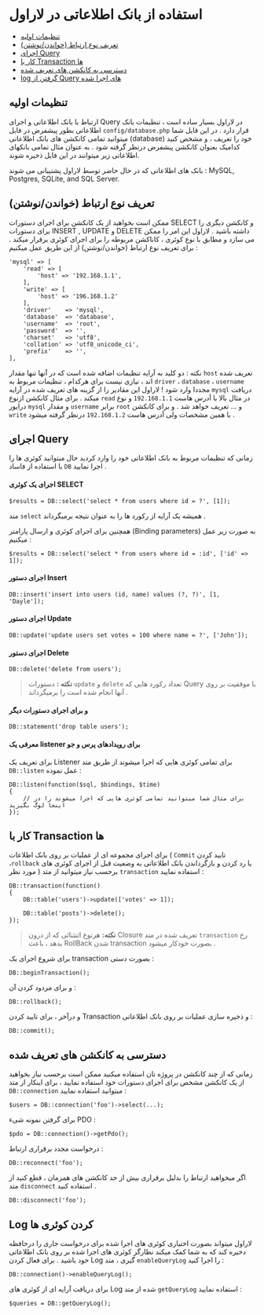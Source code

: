 # استفاده از بانک اطلاعاتی در لاراول

- [تنظیمات اولیه](#configuration)
- [تعریف نوع ارتباط (خواندن/نوشتن)](#read-write-connections)
- [اجرای Query](#running-queries)
- [ کار با Transaction ها  ](#database-transactions)
- [دسترسی به کانکشن های تعریف شده](#accessing-connections)
- [log گرفتن از Query  های اجرا شده ](#query-logging)

<a name="configuration"></a>
## تنظیمات اولیه
ارتباط با بانک اطلاعاتی و اجرای Query در لاراول بسیار ساده است ، تنظیمات بانک اطلاعاتی بطور پیشفرض در فایل `config/database.php` قرار دارد . در این فایل شما میتوانید تمامی کانکشن های بانک اطلاعاتی (database) خود را تعریف  ، و مشخص کنید کدامیک بعنوان کانکشن پیشفرض درنظر گرفته شود . به عنوان مثال  تمامی بانکهای اطلاعاتی زیر  میتوانند در این فایل ذخیره شوند. 

بانک های اطلاعاتی که در حال حاضر توسط لاراول پشتیبانی می شوند : MySQL, Postgres, SQLite, and SQL Server.

<a name="read-write-connections"></a>
## تعریف نوع ارتباط (خواندن/نوشتن)
ممکن است بخواهید از یک کانکشن برای اجرای دستورات SELECT و کانکشن دیگری را برای دستورات INSERT , UPDATE و DELETE  داشته باشید . لاراول این امر را ممکن می سازد و مطابق با نوع کوئری ، کاناکشن مربوطه را برای اجرای کوئری برقرار میکند . 
برای تعریف نوع ارتباط  (خواندن/نوشتن) از این طریق عمل میکنیم :

	'mysql' => [
		'read' => [
			'host' => '192.168.1.1',
		],
		'write' => [
			'host' => '196.168.1.2'
		],
		'driver'    => 'mysql',
		'database'  => 'database',
		'username'  => 'root',
		'password'  => '',
		'charset'   => 'utf8',
		'collation' => 'utf8_unicode_ci',
		'prefix'    => '',
	],
نکته : دو کلید به آرایه تنظیمات اضافه شده است که در آنها تنها مقدار `host` تعریف شده اند ، نیازی نیست برای هرکدام ، تنظیمات مربوط به `driver` ، `database` ، `username`  مجددا وارد شود ! لاراول این مقادیر را از گزینه  های تعریف شده در آرایه `mysql` دریافت میکند . برای مثال کانکشن ازنوع `read` در مثال بالا با آدرس هاست `192.168.1.1` و نوع درایور `mysql` و مقدار `username` برابر `root` و ... تعریف خواهد شد . و برای کانکشن `write`  با همین مشخصات ولی آدرس هاست `192.168.1.2` درنظر گرفته میشود .

<a name="running-queries"></a>
## اجرای Query
زمانی که تنظیمات مربوط به بانک اطلاعاتی خود را وارد کردید حال میتوانید  کوئری ها را با استفاده از فاساد `DB`  اجرا نمایید  .  
#### اجرای یک  کوئری SELECT

	$results = DB::select('select * from users where id = ?', [1]);
متد `select` همیشه یک آرایه از رکورد ها را به عنوان نتیجه برمیگرداند .

همچنین برای اجرای کوئری و ارسال پارامتر (Binding parameters) به صورت زیر عمل میکنیم :

	$results = DB::select('select * from users where id = :id', ['id' => 1]);

#### اجرای  دستور Insert

	DB::insert('insert into users (id, name) values (?, ?)', [1, 'Dayle']);

#### اجرای دستور Update

	DB::update('update users set votes = 100 where name = ?', ['John']);

#### اجرای دستور Delete 

	DB::delete('delete from users');

> **نکته :** دستورات `update` و `delete` تعداد رکورد هایی که Query با موفقیت بر روی آنها انجام شده است را برمیگرداند .

#### و برای اجرای دستورات دیگر

	DB::statement('drop table users');

#### معرفی یک listener برای رویدادهای پرس و جو

برای تعریف یک Listener برای تمامی کوئری هایی که اجرا میشوند از طریق متد  `DB::listen`  عمل نموده  :

	DB::listen(function($sql, $bindings, $time)
	{
		// برای مثال شما میتوانید تمامی کوئری هایی که اجرا میشوند را در اینجا لوگ بگیرید
	});

<a name="database-transactions"></a>
## کار با Transaction ها
برای اجرای مجموعه ای از عملیات بر روی بانک اطلاعات ( `Commit` تایید کردن ،`rollback`  یا رد کردن و بازگرداندن بانک اطلاعاتی به وضعیت قبل از اجرای کوئری های مورد نظر ) برحسب نیاز میتوانید  از متد `transaction` استفاده  نمایید :

	DB::transaction(function()
	{
		DB::table('users')->update(['votes' => 1]);

		DB::table('posts')->delete();
	});

> **نکته:** هرنوع اثتثنائی که از درون Closure تعریف شده در متد   `transaction` رخ بدهد ، باعث RollBack شدن transaction  بصورت خودکار میشود .

برای  شروع اجرای یک transaction  بصورت دستی  :

	DB::beginTransaction();

و برای مردود کردن آن :

	DB::rollback();

و درآخر ، برای تایید کردن Transaction و ذخیره سازی عملیات بر روی بانک اطلاعاتی :

	DB::commit();

<a name="accessing-connections"></a>
## دسترسی به کانکشن های تعریف شده
زمانی که از چند کانکشن در پروژه تان استفاده میکنید ممکن است برحسب نیاز بخواهید از یک کانکشن مشخص برای اجرای دستورات خود استفاده نمایید ، برای اینکار از متد `DB::connection` میتوانید استفاده نمایید :

	$users = DB::connection('foo')->select(...);

برای گرفتن نمونه شیء  PDO :

	$pdo = DB::connection()->getPdo();

درخواست  مجدد برقراری ارتباط :

	DB::reconnect('foo');
اگر میخواهید ارتباط را  بدلیل برقراری بیش از حد کانکشن های همزمان ، قطع کنید از متد `disconnect`  استفاده کنید .

	DB::disconnect('foo');

<a name="query-logging"></a>
## Log کردن کوئری ها
لاراول میتواند بصورت اختیاری کوئری های اجرا شده برای درخواست جاری را درحافظه دخیره کند که به شما کمک میکند نظارگر کوئری های اجرا شده بر روی بانک اطلاعاتی خود باشید . برای فعال کردن Log گیری ، متد `enableQueryLog` را اجرا کنید :

	DB::connection()->enableQueryLog();

برای دریافت آرایه ای از کوئری های Log شده از متد  `getQueryLog` استفاده نمایید :

	$queries = DB::getQueryLog();
